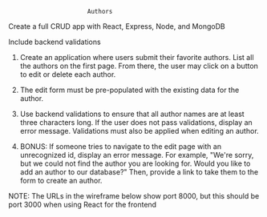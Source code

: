 
                          Authors


Create a full CRUD app with React, Express, Node, and MongoDB

Include backend validations

1) Create an application where users submit their favorite authors. List all the authors on the first page. 
   From there, the user may click on a button to edit or delete each author. 

2) The edit form must be pre-populated with the existing data for the author. 

3) Use backend validations to ensure that all author names are at least three characters long. 
   If the user does not pass validations, display an error message. 
   Validations must also be applied when editing an author. 

4) BONUS: If someone tries to navigate to the edit page with an unrecognized id, display an error message. 
   For example, "We're sorry, but we could not find the author you are looking for. Would you like to add an author to our database?" 
   Then, provide a link to take them to the form to create an author. 


NOTE: The URLs in the wireframe below show port 8000, but this should be port 3000 when using React for the frontend